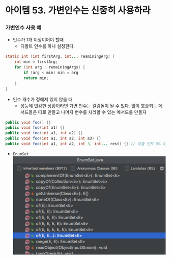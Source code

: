 # 아이템 53. 가변인수는 신중히 사용하라
### 가변인수 사용 예
- 인수가 1개 이상이어야 할때
  - 디폴트 인수를 하나 설정한다.
``` java
static int (int firstArg, int... reaminingArg) {
    int min = firstArg;
    for (int arg : remainingArgs) {
        if (arg < min) min = arg
        return min;
    }
}
```
    

- 인수 개수가 정해져 있지 않을 때
  - 성능에 민감한 상황이라면 가변 인수는 걸림돌이 될 수 있다. 많이 호출되는 메서드들은 따로 만들고 나머지 변수를 처리할 수 있는 메서드를 만들자
``` java
public void foo() {}
public void foo(int a1) {}
public void foo(int a1, int a2) {}
public void foo(int a1, int a2, int a3) {}
public void foo(int a1, int a2, int 3, int... rest) {} // 호출 빈도 5% 미만
```
  - `EnumSet`  
    ![](item53-EnumSet.png)
